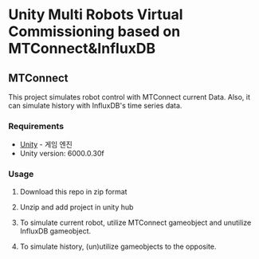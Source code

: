 # Unity Multi Robots Virtual Commissioning based on MTConnect&InfluxDB


## MTConnect

This project simulates robot control with MTConnect current Data.
Also, it can simulate history with InfluxDB's time series data.

### Requirements

- [Unity](https://unity.com/) - 게임 엔진
- Unity version: 6000.0.30f

### Usage

1. Download this repo in zip format

2. Unzip and add project in unity hub

3. To simulate current robot, utilize MTConnect gameobject and unutilize InfluxDB gameobject.

4. To simulate history, (un)utilize gameobjects to the opposite.
